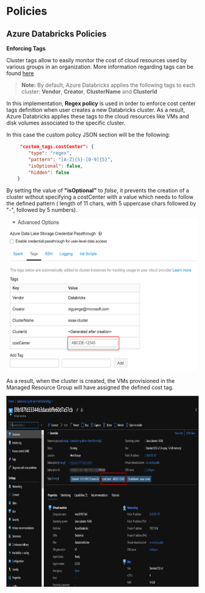 # Policies
## Azure Databricks Policies
**Enforcing Tags**
    
Cluster tags allow to easily monitor the cost of cloud resources used by various groups in an organization. More information regarding tags can be found [here](https://docs.microsoft.com/en-us/azure/databricks/administration-guide/account-settings/usage-detail-tags-azure#tag-propagation)

>**Note:** By default, Azure Databricks applies the following tags to each cluster: **Vendor**, **Creator**, **ClusterName** and **ClusterId**


In this implementation, **Regex policy** is used in order to enforce cost center tags definition when user creates a new Databricks cluster. As a result, Azure Databricks applies these tags to the cloud resources like VMs and disk volumes associated to the specific cluster. 

 In this case the custom policy JSON section will be the following: 

```JSON
     "custom_tags.costCenter": {
        "type": "regex",
        "pattern": "[A-Z]{5}-[0-9]{5}",
        "isOptional": false,
        "hidden": false
    } 
```

By setting the value of **"isOptional"** to *false*, it prevents the creation of a cluster without specifying a costCenter with a value which needs to follow the defined pattern ( length of 11 chars, with 5 uppercase chars followed by "-", followed by 5 numbers). 

<p align="center">
  <img width="500" height="400" src="./images/DefiningCostCenter-DatabricksUX.png">
</p>
    
    
As a result, when the cluster is created, the VMs provisioned in the Managed Resource Group will have assigned the defined cost tag. 


<p align="center">
  <img width="800" height="500" src="./images/CostCenterDefined-Portal.png">
</p>
